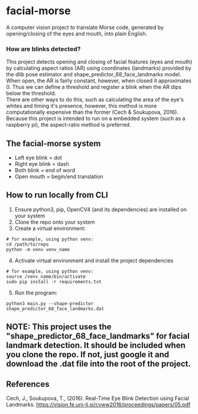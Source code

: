 # facial-morse
A computer vision project to translate Morse code, generated by opening/closing of the eyes and mouth, into plain English.

### How are blinks detected?
This project detects opening and closing of facial features (eyes and mouth) by calculating aspect ratios (AR) using coordinates (landmarks) provided by the dlib pose estimator and shape_predictor_68_face_landmarks model. 
When open, the AR is fairly constant, however, when closed it approximates 0. Thus we can define a threshold and register a blink when the AR dips below the threshold.\
There are other ways to do this, such as calculating the area of the eye's whites and timing it's presence, however,
this method is more computationally expensive than the former (Cech & Soukupova, 2016). Because this project is intended to run on a embedded system (such as a raspberry pi),
the aspect-ratio method is preferred.

## The facial-morse system
- Left eye blink = dot
- Right eye blink = dash
- Both blink = end of word
- Open mouth = begin/end translation

## How to run locally from CLI
1) Ensure python3, pip, OpenCV4 (and its dependencies) are installed on your system
2) Clone the repo onto your system
3) Create a virtual environment:
```commandline
# for example, using python venv:
cd /path/to/repo
python -m venv venv_name
```
4) Activate virtual environment and install the project dependencies
```commandline
# for example, using python venv:
source /venv_name/bin/activate
sudo pip install -r requirements.txt
```
5) Run the program:
```commandline
python3 main.py --shape-predictor shape_predictor_68_face_landmarks.dat
```
NOTE: This project uses the "shape_predictor_68_face_landmarks" for facial landmark detection. 
It should be included when you clone the repo. If not, just google it and download the .dat 
file into the root of the project.
---
## References
Cech, J., Soukupova, T., (2016). Real-Time Eye Blink Detection using Facial Landmarks. https://vision.fe.uni-lj.si/cvww2016/proceedings/papers/05.pdf